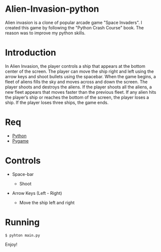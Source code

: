 # Alien-Invasion-python
Alien invasion is a clone of popular arcade game "Space Invaders". I created this game by following the "Python Crash Course" book. The reason was to improve my python skills.

# Introduction
In Alien Invasion, the player controls a ship that appears at
the bottom center of the screen. The player can move the ship
right and left using the arrow keys and shoot bullets using the
spacebar. When the game begins, a fleet of aliens fills the sky
and moves across and down the screen. The player shoots and
destroys the aliens. If the player shoots all the aliens, a new fleet appears that moves faster than the previous fleet. If any alien hits the player’s ship or reaches the bottom of the screen, the player loses a ship. If the player loses three ships, the game ends.

# Req
- [Python](https://www.python.org/)
- [Pygame](https://www.pygame.org/)

# Controls

- Space-bar
  - Shoot

- Arrow Keys (Left - Right)
  - Move the ship left and right

# Running

```
$ pyhton main.py
```

Enjoy!
